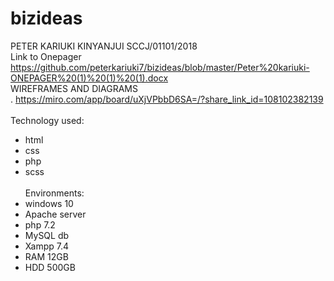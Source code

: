 # bizideas
PETER KARIUKI KINYANJUI   SCCJ/01101/2018  </br>
Link to Onepager  https://github.com/peterkariuki7/bizideas/blob/master/Peter%20kariuki-ONEPAGER%20(1)%20(1)%20(1).docx<br>
WIREFRAMES AND DIAGRAMS<BR>.
https://miro.com/app/board/uXjVPbbD6SA=/?share_link_id=108102382139<br><br>
Technology used:<br>
- html<br>
- css<br>
- php<br>
- scss<br><br>
Environments: <br>
- windows 10<br>
- Apache server<br>
- php 7.2<br>
- MySQL db
- Xampp 7.4
- RAM 12GB
- HDD 500GB
